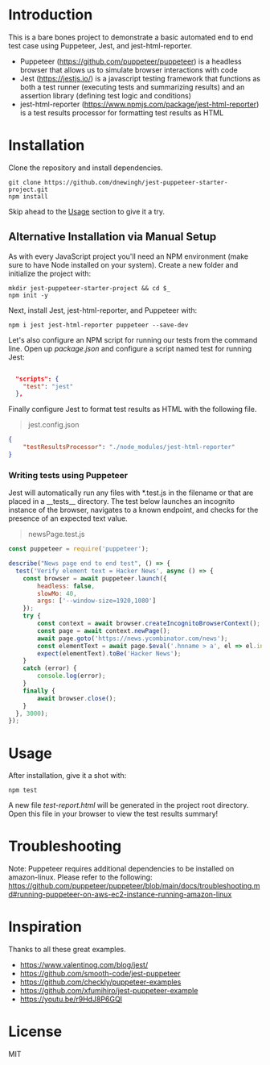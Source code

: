 # Introduction
This is a bare bones project to demonstrate a basic automated end to end test case using Puppeteer, Jest, and jest-html-reporter.

- Puppeteer (https://github.com/puppeteer/puppeteer) is a headless browser that allows us to simulate browser interactions with code
- Jest (https://jestjs.io/) is a javascript testing framework that functions as both a test runner (executing tests and summarizing results) and an assertion library (defining test logic and conditions)
- jest-html-reporter (https://www.npmjs.com/package/jest-html-reporter) is a test results processor for formatting test results as HTML

# Installation
Clone the repository and install dependencies.
```
git clone https://github.com/dnewingh/jest-puppeteer-starter-project.git
npm install
```
Skip ahead to the [Usage](#usage) section to give it a try.

## Alternative Installation via Manual Setup
As with every JavaScript project you'll need an NPM environment (make sure to have Node installed on your system).  Create a new folder and initialize the project with:
```
mkdir jest-puppeteer-starter-project && cd $_
npm init -y
```
Next, install Jest, jest-html-reporter, and Puppeteer with:
```
npm i jest jest-html-reporter puppeteer --save-dev
```

Let's also configure an NPM script for running our tests from the command line. Open up *package.json* and configure a script named test for running Jest:
```json

  "scripts": {
    "test": "jest"
  },
```
Finally configure Jest to format test results as HTML with the following file.
> jest.config.json
```json
{
	"testResultsProcessor": "./node_modules/jest-html-reporter"
}
```

### Writing tests using Puppeteer
Jest will automatically run any files with *.test.js in the filename or that are placed in a \_\_tests\_\_ directory.  The test below launches an incognito instance of the browser, navigates to a known endpoint, and checks for the presence of an expected text value.  
> newsPage.test.js
```js
const puppeteer = require('puppeteer');

describe("News page end to end test", () => {
  test('Verify element text = Hacker News', async () => {
    const browser = await puppeteer.launch({
        headless: false,
        slowMo: 40,
        args: ['--window-size=1920,1080']
    });
    try {
        const context = await browser.createIncognitoBrowserContext();
        const page = await context.newPage();          
        await page.goto('https://news.ycombinator.com/news');
        const elementText = await page.$eval('.hnname > a', el => el.innerText);
        expect(elementText).toBe('Hacker News');        
    } 
    catch (error) {
        console.log(error);
    } 
    finally {
        await browser.close();
    }
  }, 3000);
});
```
# Usage
After installation, give it a shot with:
```
npm test
```
A new file *test-report.html* will be generated in the project root directory.  Open this file in your browser to view the test results summary!

# Troubleshooting
Note: Puppeteer requires additional dependencies to be installed on amazon-linux.  Please refer to the following: https://github.com/puppeteer/puppeteer/blob/main/docs/troubleshooting.md#running-puppeteer-on-aws-ec2-instance-running-amazon-linux

# Inspiration
Thanks to all these great examples.
- https://www.valentinog.com/blog/jest/
- https://github.com/smooth-code/jest-puppeteer 
- https://github.com/checkly/puppeteer-examples
- https://github.com/xfumihiro/jest-puppeteer-example
- https://youtu.be/r9HdJ8P6GQI

# License
MIT